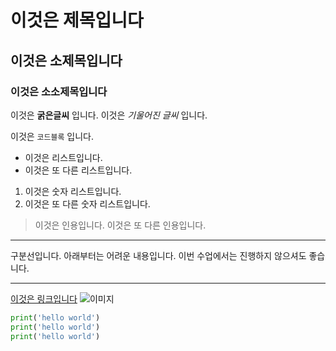 # 이것은 제목입니다

## 이것은 소제목입니다

### 이것은 소소제목입니다

이것은 **굵은글씨** 입니다.
이것은 _기울어진 글씨_ 입니다.

이것은 `코드블록` 입니다.

- 이것은 리스트입니다.
- 이것은 또 다른 리스트입니다.

1. 이것은 숫자 리스트입니다.
2. 이것은 또 다른 숫자 리스트입니다.

> 이것은 인용입니다.
> 이것은 또 다른 인용입니다.

---

구분선입니다. 아래부터는 어려운 내용입니다. 이번 수업에서는 진행하지 않으셔도 좋습니다.

---

[이것은 링크입니다](http://www.paullab.co.kr)
![이미지](https://paullab.co.kr/images/message_licat.png)

```python
print('hello world')
print('hello world')
print('hello world')
```
